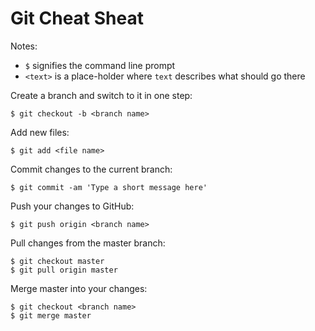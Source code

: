 Git Cheat Sheat
==

Notes:

* `$` signifies the command line prompt
* `<text>` is a place-holder where `text` describes what should go there

Create a branch and switch to it in one step:

    $ git checkout -b <branch name>

Add new files:

    $ git add <file name>

Commit changes to the current branch:

    $ git commit -am 'Type a short message here'

Push your changes to GitHub:

    $ git push origin <branch name>

Pull changes from the master branch:

    $ git checkout master
    $ git pull origin master

Merge master into your changes:

    $ git checkout <branch name>
    $ git merge master

